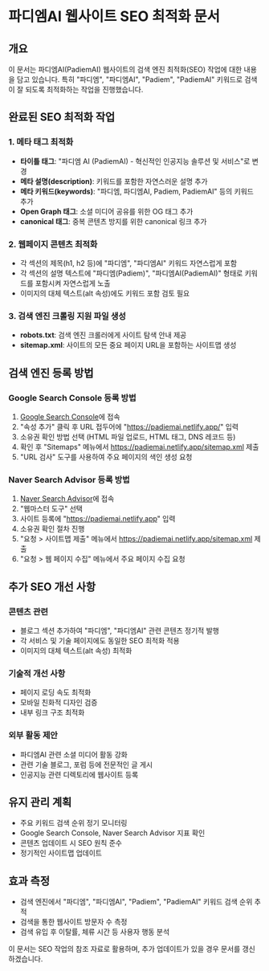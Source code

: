 # 파디엠AI 웹사이트 SEO 최적화 문서

## 개요
이 문서는 파디엠AI(PadiemAI) 웹사이트의 검색 엔진 최적화(SEO) 작업에 대한 내용을 담고 있습니다. 특히 "파디엠", "파디엠AI", "Padiem", "PadiemAI" 키워드로 검색이 잘 되도록 최적화하는 작업을 진행했습니다.

## 완료된 SEO 최적화 작업

### 1. 메타 태그 최적화
- **타이틀 태그**: "파디엠 AI (PadiemAI) - 혁신적인 인공지능 솔루션 및 서비스"로 변경
- **메타 설명(description)**: 키워드를 포함한 자연스러운 설명 추가
- **메타 키워드(keywords)**: "파디엠, 파디엠AI, Padiem, PadiemAI" 등의 키워드 추가
- **Open Graph 태그**: 소셜 미디어 공유를 위한 OG 태그 추가
- **canonical 태그**: 중복 콘텐츠 방지를 위한 canonical 링크 추가

### 2. 웹페이지 콘텐츠 최적화
- 각 섹션의 제목(h1, h2 등)에 "파디엠", "파디엠AI" 키워드 자연스럽게 포함
- 각 섹션의 설명 텍스트에 "파디엠(Padiem)", "파디엠AI(PadiemAI)" 형태로 키워드를 포함시켜 자연스럽게 노출
- 이미지의 대체 텍스트(alt 속성)에도 키워드 포함 검토 필요

### 3. 검색 엔진 크롤링 지원 파일 생성
- **robots.txt**: 검색 엔진 크롤러에게 사이트 탐색 안내 제공
- **sitemap.xml**: 사이트의 모든 중요 페이지 URL을 포함하는 사이트맵 생성

## 검색 엔진 등록 방법

### Google Search Console 등록 방법
1. [Google Search Console](https://search.google.com/search-console)에 접속
2. "속성 추가" 클릭 후 URL 접두어에 "https://padiemai.netlify.app/" 입력
3. 소유권 확인 방법 선택 (HTML 파일 업로드, HTML 태그, DNS 레코드 등)
4. 확인 후 "Sitemaps" 메뉴에서 https://padiemai.netlify.app/sitemap.xml 제출
5. "URL 검사" 도구를 사용하여 주요 페이지의 색인 생성 요청

### Naver Search Advisor 등록 방법
1. [Naver Search Advisor](https://searchadvisor.naver.com/)에 접속
2. "웹마스터 도구" 선택
3. 사이트 등록에 "https://padiemai.netlify.app" 입력
4. 소유권 확인 절차 진행
5. "요청 > 사이트맵 제출" 메뉴에서 https://padiemai.netlify.app/sitemap.xml 제출
6. "요청 > 웹 페이지 수집" 메뉴에서 주요 페이지 수집 요청

## 추가 SEO 개선 사항

### 콘텐츠 관련
- 블로그 섹션 추가하여 "파디엠", "파디엠AI" 관련 콘텐츠 정기적 발행
- 각 서비스 및 기술 페이지에도 동일한 SEO 최적화 적용
- 이미지의 대체 텍스트(alt 속성) 최적화

### 기술적 개선 사항
- 페이지 로딩 속도 최적화
- 모바일 친화적 디자인 검증
- 내부 링크 구조 최적화

### 외부 활동 제안
- 파디엠AI 관련 소셜 미디어 활동 강화
- 관련 기술 블로그, 포럼 등에 전문적인 글 게시
- 인공지능 관련 디렉토리에 웹사이트 등록

## 유지 관리 계획
- 주요 키워드 검색 순위 정기 모니터링
- Google Search Console, Naver Search Advisor 지표 확인
- 콘텐츠 업데이트 시 SEO 원칙 준수
- 정기적인 사이트맵 업데이트

## 효과 측정
- 검색 엔진에서 "파디엠", "파디엠AI", "Padiem", "PadiemAI" 키워드 검색 순위 추적
- 검색을 통한 웹사이트 방문자 수 측정
- 검색 유입 후 이탈률, 체류 시간 등 사용자 행동 분석

이 문서는 SEO 작업의 참조 자료로 활용하며, 추가 업데이트가 있을 경우 문서를 갱신하겠습니다. 